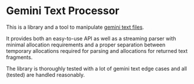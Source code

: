 # Gemini Text Processor

This is a library and a tool to manipulate [gemini text files](https://gemini.circumlunar.space/docs/specification.html).

It provides both an easy-to-use API as well as a streaming parser with minimal allocation requirements and a proper separation between temporary allocations required for parsing and allocations for returned text fragments.

The library is thoroughly tested with a lot of gemini text edge cases and all (tested) are handled reasonably.